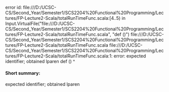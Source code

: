 error id: file:///D:/UCSC-CS/Second_Year/Semester1/SCS2204%20Functional%20Programming/Lectures/FP-Lecture2-Scala/totalRunTimeFunc.scala:[4..5) in Input.VirtualFile("file:///D:/UCSC-CS/Second_Year/Semester1/SCS2204%20Functional%20Programming/Lectures/FP-Lecture2-Scala/totalRunTimeFunc.scala", "def ()")
file:///D:/UCSC-CS/Second_Year/Semester1/SCS2204%20Functional%20Programming/Lectures/FP-Lecture2-Scala/totalRunTimeFunc.scala
file:///D:/UCSC-CS/Second_Year/Semester1/SCS2204%20Functional%20Programming/Lectures/FP-Lecture2-Scala/totalRunTimeFunc.scala:1: error: expected identifier; obtained lparen
def ()
    ^
#### Short summary: 

expected identifier; obtained lparen